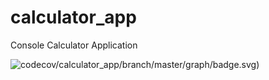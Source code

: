 # calculator_app
Console Calculator Application

![codecov/calculator_app/branch/master/graph/badge.svg)](https://codecov.io/gh/Kundro/calculator_app/branch/master)
